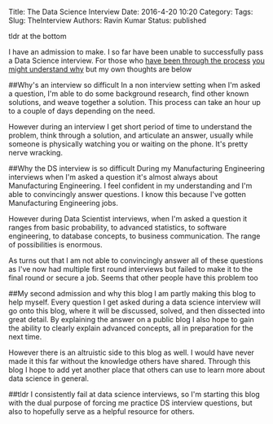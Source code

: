 Title: The Data Science Interview
Date: 2016-4-20 10:20
Category:
Tags: 
Slug: TheInterview
Authors: Ravin Kumar
Status: published

tldr at the bottom

I have an admission to make. I so far have been
unable to successfully pass a Data Science interview.
For those who 
[have been through the process](http://treycausey.com/data_science_interviews.html) 
[you might understand why](http://www.erinshellman.com/crushed-it-landing-a-data-science-job/) 
but my own thoughts are below

##Why's an interview so difficult 
In a non interview setting when I'm asked a question, I'm able to do some 
background research, find other known solutions, and weave together a solution.
This process can take an hour up to a couple of days depending on the need.

However during an interview I get short period of time to understand the
problem, think through a solution, and articulate an answer, usually while
someone is physically watching you or waiting on the phone. It's pretty nerve
wracking.

##Why the DS interview is so difficult
During my Manufacturing Engineering interviews when I'm asked a question
it's almost always about Manufacturing Engineering. I feel confident in my 
understanding and I'm able to convincingly answer questions. I know this 
because I've gotten Manufacturing Engineering jobs.

However during Data Scientist interviews, when I'm asked a question it ranges
from basic probability, to advanced statistics, to software engineering,
to database concepts, to business communication. The range of possibilities
is enormous.

As turns out that I am not able to convincingly answer all of these questions
as I've now had multiple first round
interviews but failed to make it to the final round or secure a job.
Seems that other people have this problem too

##My second admission and why this blog
I am partly making this blog to help myself.
Every question I get asked during a data science interview will go onto
this blog, where it will be discussed, solved, and then dissected into great
detail. By explaining the answer on a public blog I also hope to gain the
ability to clearly explain advanced concepts, all in preparation for the next time.

However there is an altruistic side to this blog as well. I would have
never made it this far without the knowledge others have shared. Through
this blog I hope to add yet another place that others can use to learn more
about data science in general.

##tldr
I consistently fail at data science interviews, so I'm starting this blog
with the dual purpose of forcing me practice DS interview questions,
but also to hopefully serve as a helpful resource for others.